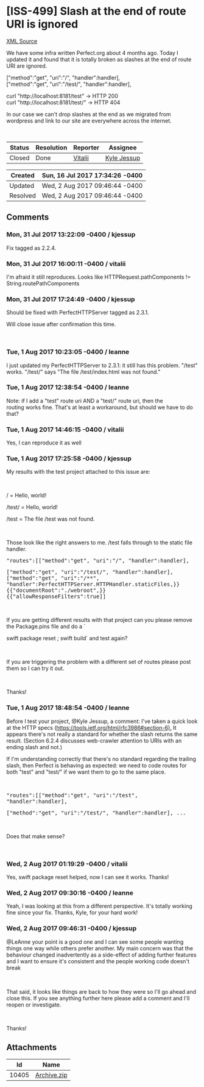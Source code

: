 # [ISS-499] Slash at the end of route URI is ignored

[XML Source](../xml/ISS-499.xml)
<p><p>We have some infra written Perfect.org about 4 months ago. Today I updated it and found that it is totally broken as slashes at the end of route URI are ignored.</p>

<p><span class="error">&#91;&quot;method&quot;:&quot;get&quot;, &quot;uri&quot;:&quot;/&quot;, &quot;handler&quot;:handler&#93;</span>,<br/>
<span class="error">&#91;&quot;method&quot;:&quot;get&quot;, &quot;uri&quot;:&quot;/test/&quot;, &quot;handler&quot;:handler&#93;</span>,</p>

<p>curl "http://localhost:8181/test" -&gt; HTTP 200<br/>
curl "http://localhost:8181/test/" -&gt; HTTP 404</p>

<p>In our case we can't drop slashes at the end as we migrated from wordpress and link to our site are everywhere across the internet. </p>

<p> </p></p>





Status|Resolution|Reporter|Assignee
------|----------|--------|--------
Closed|Done|[Vitalii](vitalii)|[Kyle Jessup]($kjessup)





Created|Sun, 16 Jul 2017 17:34:26 -0400
-------|--------------
Updated|Wed, 2 Aug 2017 09:46:44 -0400
Resolved|Wed, 2 Aug 2017 09:46:44 -0400


## Comments




### Mon, 31 Jul 2017 13:22:09 -0400 / kjessup 

<p><p>Fix tagged as 2.2.4.</p></p>


### Mon, 31 Jul 2017 16:00:11 -0400 / vitalii 

<p><p>I'm afraid it still reproduces. Looks like HTTPRequest.pathComponents != String.routePathComponents</p></p>


### Mon, 31 Jul 2017 17:24:49 -0400 / kjessup 

<p><p>Should be fixed with PerfectHTTPServer tagged as 2.3.1.</p>

<p>Will close issue after confirmation this time.</p>

<p> </p></p>


### Tue, 1 Aug 2017 10:23:05 -0400 / leanne 

<p><p>I just updated my PerfectHTTPServer to 2.3.1: it still has this problem. "/test" works. "/test/" says "The file /test/index.html was not found."</p></p>


### Tue, 1 Aug 2017 12:38:54 -0400 / leanne 

<p><p>Note: if I add a "test" route uri AND a "test/" route uri, then the routing works fine. That's at least a workaround, but should we have to do that?</p></p>


### Tue, 1 Aug 2017 14:46:15 -0400 / vitalii 

<p><p>Yes, I can reproduce it as well </p></p>


### Tue, 1 Aug 2017 17:25:58 -0400 / kjessup 

<p><p>My results with the test project attached to this issue are:</p>

<p> </p>

<p>/ = Hello, world!</p>

<p>/test/ = Hello, world!</p>

<p>/test = The file /test was not found.</p>

<p> </p>

<p>Those look like the right answers to me. /test falls through to the static file handler.</p>

<p><tt>"routes":[</tt><tt><span class="error">&#91;&quot;method&quot;:&quot;get&quot;, &quot;uri&quot;:&quot;/&quot;, &quot;handler&quot;:handler&#93;</span>,</tt></p>

<p><tt><span class="error">&#91;&quot;method&quot;:&quot;get&quot;, &quot;uri&quot;:&quot;/test/&quot;, &quot;handler&quot;:handler&#93;</span>,</tt><tt><span class="error">&#91;&quot;method&quot;:&quot;get&quot;, &quot;uri&quot;:&quot;/**&quot;, &quot;handler&quot;:PerfectHTTPServer.HTTPHandler.staticFiles,}}{{&quot;documentRoot&quot;:&quot;./webroot&quot;,}}{{&quot;allowResponseFilters&quot;:true&#93;</span></tt><tt>]</tt></p>

<p> </p>

<p>If you are getting different results with that project can you please remove the Package.pins file and do a `</p>

<p>swift package reset ; swift build` and test again?</p>

<p> </p>

<p>If you are triggering the problem with a different set of routes please post them so I can try it out.</p>

<p> </p>

<p>Thanks!</p></p>


### Tue, 1 Aug 2017 18:48:54 -0400 / leanne 

<p><p>Before I test your project, @Kyle Jessup, a comment: I've taken a quick look at the HTTP specs (<a href="https://tools.ietf.org/html/rfc3986#section-6)." class="external-link" rel="nofollow">https://tools.ietf.org/html/rfc3986#section-6).</a> It appears there's not really a standard for whether the slash returns the same result. (Section 6.2.4 discusses web-crawler attention to URIs with an ending slash and not.)</p>

<p>If I'm understanding correctly that there's no standard regarding the trailing slash, then Perfect is behaving as expected: we need to code routes for both "test" and "test/" if we want them to go to the same place.</p>

<p> </p>

<p><tt>"routes":[</tt><tt><span class="error">&#91;&quot;method&quot;:&quot;get&quot;, &quot;uri&quot;:&quot;/test&quot;, &quot;handler&quot;:handler&#93;</span>,</tt></p>

<p><tt><span class="error">&#91;&quot;method&quot;:&quot;get&quot;, &quot;uri&quot;:&quot;/test/&quot;, &quot;handler&quot;:handler&#93;</span>, ...</tt></p>

<p> </p>

<p>Does that make sense?</p>

<p> </p></p>


### Wed, 2 Aug 2017 01:19:29 -0400 / vitalii 

<p><p>Yes, swift  package reset helped, now I can see it works. Thanks!</p></p>


### Wed, 2 Aug 2017 09:30:16 -0400 / leanne 

<p><p>Yeah, I was looking at this from a different perspective. It's totally working fine since your fix. Thanks, Kyle, for your hard work!</p></p>


### Wed, 2 Aug 2017 09:46:31 -0400 / kjessup 

<p><p>@LeAnne your point is a good one and I can see some people wanting things one way while others prefer another. My main concern was that the behaviour changed inadvertently as a side-effect of adding further features and I want to ensure it's consistent and the people working code doesn't break <img class="emoticon" src="http://jira.perfect.org:8080/images/icons/emoticons/smile.png" height="16" width="16" align="absmiddle" alt="" border="0"/></p>

<p> </p>

<p>That said, it looks like things are back to how they were so I'll go ahead and close this. If you see anything further here please add a comment and I'll reopen or investigate.</p>

<p> </p>

<p>Thanks!</p></p>

## Attachments





Id|Name
------|------------
10405|[Archive.zip](../attachment/10405/Archive.zip)

